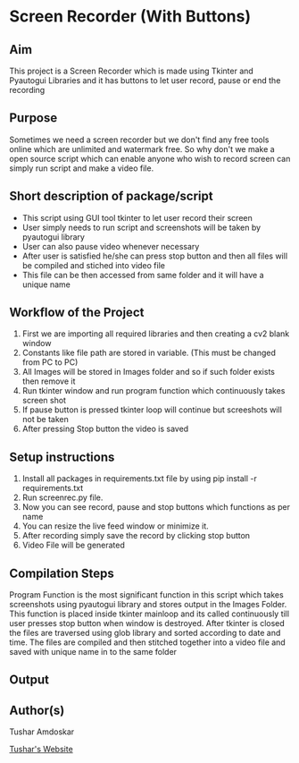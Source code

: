 # Screen Recorder (With Buttons)

## Aim

This project is a Screen Recorder which is made using Tkinter and Pyautogui Libraries and it has buttons to let user record, pause or end the recording

## Purpose

Sometimes we need a screen recorder but we don't find any free tools online which are unlimited and watermark free. So why don't we make a open source script which can enable anyone who wish to record screen can simply run script and make a video file.  

## Short description of package/script

- This script using GUI tool tkinter to let user record their screen
- User simply needs to run script and screenshots will be taken by pyautogui library
- User can also pause video whenever necessary
- After user is satisfied he/she can press stop button and then all files will be compiled and stiched into video file
- This file can be then accessed from same folder and it will have a unique name 


## Workflow of the Project

1. First we are importing all required libraries and then creating a cv2 blank window
2. Constants like file path are stored in variable. (This must be changed from PC to PC)
3. All Images will be stored in Images folder and so if such folder exists then remove it
4. Run tkinter window and run program function which continuously takes screen shot
5. If pause button is pressed tkinter loop will continue but screeshots will not be taken
6. After pressing Stop button the video is saved



## Setup instructions

1. Install all packages in requirements.txt file by using pip install -r requirements.txt
2. Run screenrec.py file.
3. Now you can see record, pause and stop buttons which functions as per name
4. You can resize the live feed window or minimize it.
5. After recording simply save the record by clicking stop button
6. Video File will be generated 

## Compilation Steps

Program Function is the most significant function in this script which takes screenshots using pyautogui library and stores output in the Images Folder.
This function is placed inside tkinter mainloop and its called continuously till user presses stop button when window is destroyed.
After tkinter is closed the files are traversed using glob library and sorted according to date and time. The files are compiled and then stitched together into a video file and saved with unique name in to the same folder


## Output


## Author(s)

Tushar Amdoskar

[Tushar's Website](https://tusharamd.github.io/)
